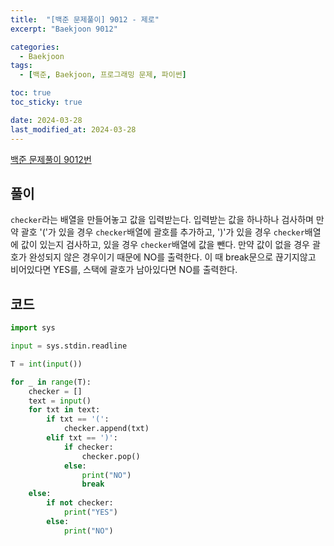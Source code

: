 ```yaml
---
title:  "[백준 문제풀이] 9012 - 제로"
excerpt: "Baekjoon 9012"

categories:
  - Baekjoon
tags:
  - [백준, Baekjoon, 프로그래밍 문제, 파이썬]

toc: true
toc_sticky: true

date: 2024-03-28
last_modified_at: 2024-03-28
---
```


[백준 문제풀이 9012번](https://www.acmicpc.net/problem/9012)
 
## 풀이
``checker``라는 배열을 만들어놓고 값을 입력받는다. 입력받는 값을 하나하나 검사하며 만약 괄호 '('가 있을 경우 ``checker``배열에 괄호를 추가하고, ')'가 있을 경우 ``checker``배열에 값이 있는지 검사하고, 있을 경우 ``checker``배열에 값을 뺀다. 만약 값이 없을 경우 괄호가 완성되지 않은 경우이기 때문에 NO를 출력한다. 이 때 break문으로 끊기지않고 비어있다면 YES를, 스택에 괄호가 남아있다면 NO를 출력한다.
## 코드

```py
import sys

input = sys.stdin.readline

T = int(input())

for _ in range(T):
    checker = []
    text = input()
    for txt in text:
        if txt == '(':
            checker.append(txt)
        elif txt == ')':
            if checker:
                checker.pop()
            else:
                print("NO")
                break
    else:
        if not checker:
            print("YES")
        else:
            print("NO")
```
